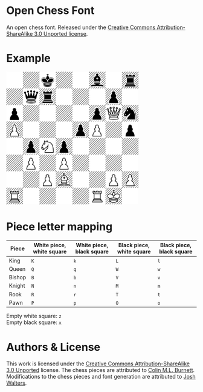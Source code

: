 # Open Chess Font

An open chess font. Released under the [Creative Commons Attribution-ShareAlike 3.0 Unported license](https://creativecommons.org/licenses/by-sa/3.0/).

# Example

<img src="https://raw.githubusercontent.com/joshwalters/open-chess-font/master/example_board.png" width="350">

# Piece letter mapping

| Piece | White piece, white square | White piece, black square | Black piece, white square | Black piece, black square |
|---|---|---|---|---|
| King | `K` | `k` | `L` | `l` |
| Queen | `Q` | `q` | `W` | `w` |
| Bishop | `B` | `b` | `V` | `v` |
| Knight | `N` | `n` | `M` | `m` |
| Rook | `R` | `r` | `T` | `t` |
| Pawn | `P` | `p` | `O` | `o` |

Empty white square: `z`  
Empty black square: `x`

# Authors & License

This work is licensed under the [Creative Commons Attribution-ShareAlike 3.0 Unported](https://creativecommons.org/licenses/by-sa/3.0/) license. The chess pieces are attributed to [Colin M.L. Burnett](https://en.wikipedia.org/wiki/User:Cburnett). Modifications to the chess pieces and font generation are attributed to [Josh Walters](https://joshwalters.com).
